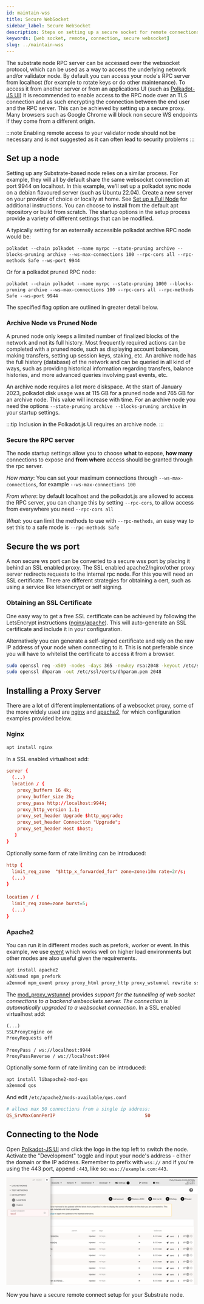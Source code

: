 ```yaml
---
id: maintain-wss
title: Secure WebSocket
sidebar_label: Secure WebSocket
description: Steps on setting up a secure socket for remote connections.
keywords: [web socket, remote, connection, secure websocket]
slug: ../maintain-wss
---
```


The substrate node RPC server can be accessed over the websocket protocol, which can be used as a
way to access the underlying network and/or validator node. By default you can access your node's
RPC server from localhost (for example to rotate keys or do other maintenance). To access it from
another server or from an applications UI (such as [Polkadot-JS UI](https://polkadot.js.org/apps))
it is recommended to enable access to the RPC node over an TLS connection and as such encrypting the
connection between the end user and the RPC server. This can be achieved by setting up a secure
proxy. Many browsers such as Google Chrome will block non secure WS endpoints if they come from a
different origin.

:::note Enabling remote access to your validator node should not be necessary and is not suggested
as it can often lead to security problems :::

## Set up a node

Setting up any Substrate-based node relies on a similar process. For example, they will all by
default share the same websocket connection at port 9944 on localhost. In this example, we'll set up
a polkadot sync node on a debian flavoured server (such as Ubuntu 22.04). Create a new server on
your provider of choice or locally at home. See [Set up a Full Node](./maintain-sync) for additional
instructions. You can choose to install from the default apt repository or build from scratch. The
startup options in the setup process provide a variety of different settings that can be modified.

A typically setting for an externally accessible polkadot archive RPC node would be:

```config
polkadot --chain polkadot --name myrpc --state-pruning archive --blocks-pruning archive --ws-max-connections 100 --rpc-cors all --rpc-methods Safe --ws-port 9944
```

Or for a polkadot pruned RPC node:

```config
polkadot --chain polkadot --name myrpc --state-pruning 1000 --blocks-pruning archive --ws-max-connections 100 --rpc-cors all --rpc-methods Safe --ws-port 9944
```

The specified flag option are outlined in greater detail below.

### Archive Node vs Pruned Node

A pruned node only keeps a limited number of finalized blocks of the network and not its full
history. Most frequently required actions can be completed with a pruned node, such as displaying
account balances, making transfers, setting up session keys, staking, etc. An archive node has the
full history (database) of the network and can be queried in all kind of ways, such as providing
historical information regarding transfers, balance histories, and more advanced queries involving
past events, etc.

An archive node requires a lot more diskspace. At the start of January 2023, polkadot disk usage was
at 115 GB for a pruned node and 765 GB for an archive node. This value will increase with time. For
an archive node you need the options `--state-pruning archive --blocks-pruning archive` in your
startup settings.

:::tip Inclusion in the Polkadot.js UI requires an archive node. :::

### Secure the RPC server

The node startup settings allow you to choose **what** to expose, **how many** connections to expose
and **from where** access should be granted through the rpc server.

_How many_: You can set your maximum connections through `--ws-max-connections`, for example
`--ws-max-connections 100`

_From where_: by default localhost and the polkadot.js are allowed to access the RPC server, you can
change this by setting `--rpc-cors`, to allow access from everywhere you need `--rpc-cors all`

_What_: you can limit the methods to use with `--rpc-methods`, an easy way to set this to a safe
mode is `--rpc-methods Safe`

## Secure the ws port

A non secure ws port can be converted to a secure wss port by placing it behind an SSL enabled
proxy. The SSL enabled apache2/nginx/other proxy server redirects requests to the internal rpc node.
For this you will need an SSL certificate. There are different strategies for obtaining a cert, such
as using a service like letsencrypt or self signing.

### Obtaining an SSL Certificate

One easy way to get a free SSL certificate can be achieved by following the LetsEncrypt instructions
([nginx](https://certbot.eff.org/instructions?ws=nginx&os=ubuntufocal)/[apache](https://certbot.eff.org/instructions?ws=apache&os=ubuntufocal)).
This will auto-generate an SSL certificate and include it in your configuration.

Alternatively you can generate a self-signed certificate and rely on the raw IP address of your node
when connecting to it. This is not preferable since you will have to whitelist the certificate to
access it from a browser.

```bash
sudo openssl req -x509 -nodes -days 365 -newkey rsa:2048 -keyout /etc/ssl/private/selfsigned.key -out /etc/ssl/certs/selfsigned.crt
sudo openssl dhparam -out /etc/ssl/certs/dhparam.pem 2048
```

## Installing a Proxy Server

There are a lot of different implementations of a websocket proxy, some of the more widely used are
[nginx](https://www.nginx.com/) and [apache2](https://httpd.apache.org/), for which configuration
examples provided below.

### Nginx

```bash
apt install nginx
```

In a SSL enabled virtualhost add:

```conf
server {
  (...)
  location / {
    proxy_buffers 16 4k;
    proxy_buffer_size 2k;
    proxy_pass http://localhost:9944;
    proxy_http_version 1.1;
    proxy_set_header Upgrade $http_upgrade;
    proxy_set_header Connection "Upgrade";
    proxy_set_header Host $host;
   }
}
```

Optionally some form of rate limiting can be introduced:

```conf
http {
  limit_req_zone  "$http_x_forwarded_for" zone=zone:10m rate=2r/s;
  (...)
}

location / {
  limit_req zone=zone burst=5;
  (...)
}
```

### Apache2

You can run it in different modes such as prefork, worker or event. In this example, we use
[event](https://httpd.apache.org/docs/2.4/mod/event.html) which works well on higher load
environments but other modes are also useful given the requirements.

```bash
apt install apache2
a2dismod mpm_prefork
a2enmod mpm_event proxy proxy_html proxy_http proxy_wstunnel rewrite ssl
```

The [mod_proxy_wstunnel](https://httpd.apache.org/docs/2.4/mod/mod_proxy_wstunnel.html) provides
_support for the tunnelling of web socket connections to a backend websockets server. The connection
is automatically upgraded to a websocket connection_. In a SSL enabled virtualhost add:

```apacheconf
(...)
SSLProxyEngine on
ProxyRequests off

ProxyPass / ws://localhost:9944
ProxyPassReverse / ws://localhost:9944
```

Optionally some form of rate limiting can be introduced:

```bash
apt install libapache2-mod-qos
a2enmod qos
```

And edit `/etc/apache2/mods-available/qos.conf`

```conf
# allows max 50 connections from a single ip address:
QS_SrvMaxConnPerIP                                 50
```

## Connecting to the Node

Open [Polkadot-JS UI](https://polkadot.js.org/apps) and click the logo in the top left to switch the
node. Activate the "Development" toggle and input your node's address - either the domain or the IP
address. Remember to prefix with `wss://` and if you're using the 443 port, append `:443`, like so:
`wss://example.com:443`.

![A sync-in-progress chain connected to Polkadot-JS UI](../assets/maintain-wss-image.png)

Now you have a secure remote connect setup for your Substrate node.
